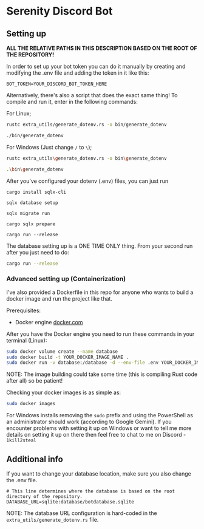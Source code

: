 # Serenity Discord Bot

## Setting up

**ALL THE RELATIVE PATHS IN THIS DESCRIPTION BASED ON THE ROOT OF THE REPOSITORY!**

In order to set up your bot token you can do it manually by creating and
modifying the .env file and adding the token in it like this:

```env
BOT_TOKEN=YOUR_DISCORD_BOT_TOKEN_HERE
```

Alternatively, there's also a script that does the exact same thing! To compile
and run it, enter in the following commands:

For Linux;

```sh
rustc extra_utils/generate_dotenv.rs -o bin/generate_dotenv

./bin/generate_dotenv
```

For Windows (Just change `/` to `\`);

```sh
rustc extra_utils\generate_dotenv.rs -o bin\generate_dotenv

.\bin\generate_dotenv
```

After you've configured your dotenv (.env) files, you can just run

```
cargo install sqlx-cli

sqlx database setup

sqlx migrate run

cargo sqlx prepare

cargo run --release
```

The database setting up is a ONE TIME ONLY thing. From your second run after
you just need to do:

```sh
cargo run --release
```

### Advanced setting up (Containerization)

I've also provided a Dockerfile in this repo for anyone who wants to build a
docker image and run the project like that.

Prerequisites:

- Docker engine [docker.com](https://docs.docker.com/engine/install/)

After you have the Docker engine you need to run these commands in your
terminal (Linux):

```sh
sudo docker volume create --name database
sudo docker build -t YOUR_DOCKER_IMAGE_NAME .
sudo docker run -v database:/database -d --env-file .env YOUR_DOCKER_IMAGE_NAME 
```

NOTE: The image building could take some time (this is compiling Rust code
after all) so be patient!

Checking your docker images is as simple as:

```sh
sudo docker images
```

For Windows installs removing the `sudo` prefix and using the PowerShell as an
administrator should work (according to Google Gemini). If you encounter
problems with setting it up on Windows or want to tell me more details on
setting it up on there then feel free to chat to me on Discord - `1kill2steal`

## Additional info

If you want to change your database location, make sure you also change the
.env file.

```env
# This line determines where the database is based on the root directory of the repository.
DATABASE_URL=sqlite:database/botdatabase.sqlite
```

NOTE: The database URL configuration is hard-coded in the
`extra_utils/generate_dotenv.rs` file.

